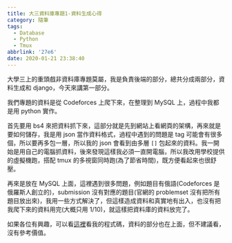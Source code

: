 ```yaml
---
title: 大三資料庫專題1-資料生成心得
category: 隨筆
tags:
  - Database
  - Python
  - Tmux
abbrlink: '27e6'
date: 2020-01-21 23:38:40
---
```

大學三上的重頭戲非資料庫專題莫屬，我是負責後端的部分，總共分成兩部分，資料生成和 django，今天來講第一部分。
<!-- more -->
我們專題的資料是從 Codeforces 上爬下來，在整理到 MySQL 上，過程中我都是用 python 實作。

首先要用 bs4 來把資料抓下來，這部分就是先到網站上看網頁的架構，再來就是要如何儲存，我是用 json 當作資料格式，過程中遇到的問題是 tag 可能會有很多個，所以要再多包一層，所以我的 json 會看到由多層 `[]` 包起來的資料。我一開始是用自己的電腦抓資料，後來發現這樣我必須一直開電腦，所以我改用學校提供的虛擬機跑，搭配 tmux 的多視窗同時跑(為了節省時間)，既方便看起來也很舒壓。

再來是放在 MySQL 上面，這裡遇到很多問題，例如題目有俄語(Codeforces 是俄羅斯人創立的)，submission 沒有對應的題目(官網的 problemset 沒有把所有題目放出來)，我用一些方式解決了，但這樣造成資料和真實地有出入，也沒有把我爬下來的資料用完(大概只用 1/10)，就這樣把資料庫的資料放完了。

如果各位有興趣，可以看[這裡](https://github.com/FJU-Database-Codeforces-Go/Crawler)看我的程式碼，資料的部分也在上面，但不建議看，沒有參考價值。